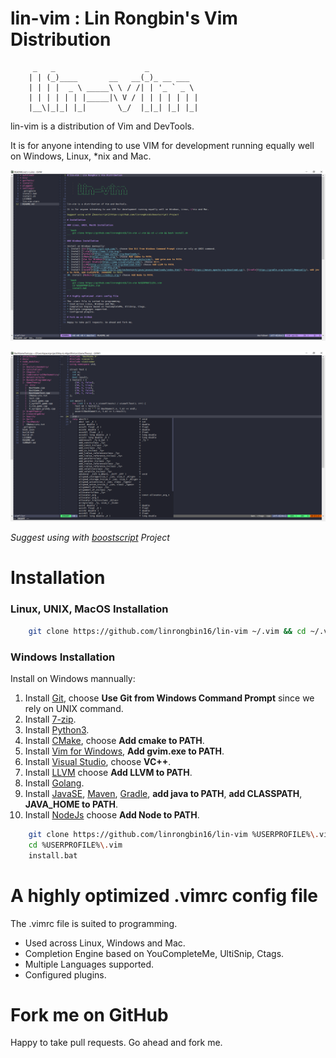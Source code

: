 # lin-vim : Lin Rongbin's Vim Distribution


         _   _                    _
        | | (_)____       __   __(_)_ __ ___
        | | | |  _ \ _____\ \ / /| | '_ ` _ \
        | | | | | | |_____|\ V / | | | | | | |
        |__\|_|_| |_|       \_/  |_|_| |_| |_|



lin-vim is a distribution of Vim and DevTools.

It is for anyone intending to use VIM for development running equally well on Windows, Linux, \*nix and Mac.

![pic1.png](pic1.png)

![pic2.png](pic2.png)

*Suggest using with [boostscript](https://github.com/linrongbin16/boostscript) Project*

# Installation

### Linux, UNIX, MacOS Installation

```bash
    git clone https://github.com/linrongbin16/lin-vim ~/.vim && cd ~/.vim && bash install.sh
```

### Windows Installation

Install on Windows mannually:
1. Install [Git](https://git-scm.com/), choose **Use Git from Windows Command Prompt** since we rely on UNIX command.
2. Install [7-zip](http://www.7-zip.org/).
3. Install [Python3](https://www.python.org/downloads/).
4. Install [CMake](https://cmake.org/), choose **Add cmake to PATH**.
5. Install [Vim for Windows](https://tuxproject.de/projects/vim/), **Add gvim.exe to PATH**.
6. Install [Visual Studio](https://www.visualstudio.com/), choose **VC++**.
7. Install [LLVM](http://releases.llvm.org/download.html) choose **Add LLVM to PATH**.
8. Install [Golang](https://golang.org/).
9. Install [JavaSE](http://www.oracle.com/technetwork/java/javase/downloads/index.html), [Maven](https://maven.apache.org/download.cgi), [Gradle](https://gradle.org/install/#manually), **add java to PATH**, **add CLASSPATH**, **JAVA_HOME to PATH**.
10. Install [NodeJs](https://nodejs.org/) choose **Add Node to PATH**.

```bash
    git clone https://github.com/linrongbin16/lin-vim %USERPROFILE%\.vim
    cd %USERPROFILE%\.vim
    install.bat
```

# A highly optimized .vimrc config file

The .vimrc file is suited to programming.
* Used across Linux, Windows and Mac.
* Completion Engine based on YouCompleteMe, UltiSnip, Ctags.
* Multiple Languages supported.
* Configured plugins.

# Fork me on GitHub

Happy to take pull requests. Go ahead and fork me.
